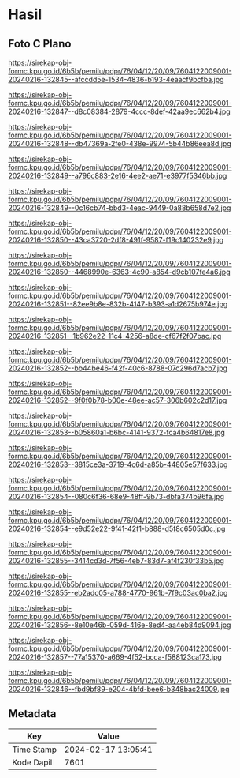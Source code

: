 # Hasil

## Foto C Plano

https://sirekap-obj-formc.kpu.go.id/6b5b/pemilu/pdpr/76/04/12/20/09/7604122009001-20240216-132845--afccdd5e-1534-4836-b193-4eaacf9bcfba.jpg

https://sirekap-obj-formc.kpu.go.id/6b5b/pemilu/pdpr/76/04/12/20/09/7604122009001-20240216-132847--d8c08384-2879-4ccc-8def-42aa9ec662b4.jpg

https://sirekap-obj-formc.kpu.go.id/6b5b/pemilu/pdpr/76/04/12/20/09/7604122009001-20240216-132848--db47369a-2fe0-438e-9974-5b44b86eea8d.jpg

https://sirekap-obj-formc.kpu.go.id/6b5b/pemilu/pdpr/76/04/12/20/09/7604122009001-20240216-132849--a796c883-2e16-4ee2-ae71-e3977f5346bb.jpg

https://sirekap-obj-formc.kpu.go.id/6b5b/pemilu/pdpr/76/04/12/20/09/7604122009001-20240216-132849--0c16cb74-bbd3-4eac-9449-0a88b658d7e2.jpg

https://sirekap-obj-formc.kpu.go.id/6b5b/pemilu/pdpr/76/04/12/20/09/7604122009001-20240216-132850--43ca3720-2df8-491f-9587-f19c140232e9.jpg

https://sirekap-obj-formc.kpu.go.id/6b5b/pemilu/pdpr/76/04/12/20/09/7604122009001-20240216-132850--4468990e-6363-4c90-a854-d9cb107fe4a6.jpg

https://sirekap-obj-formc.kpu.go.id/6b5b/pemilu/pdpr/76/04/12/20/09/7604122009001-20240216-132851--82ee9b8e-832b-4147-b393-a1d2675b974e.jpg

https://sirekap-obj-formc.kpu.go.id/6b5b/pemilu/pdpr/76/04/12/20/09/7604122009001-20240216-132851--1b962e22-11c4-4256-a8de-cf67f2f07bac.jpg

https://sirekap-obj-formc.kpu.go.id/6b5b/pemilu/pdpr/76/04/12/20/09/7604122009001-20240216-132852--bb44be46-f42f-40c6-8788-07c296d7acb7.jpg

https://sirekap-obj-formc.kpu.go.id/6b5b/pemilu/pdpr/76/04/12/20/09/7604122009001-20240216-132852--9f0f0b78-b00e-48ee-ac57-306b602c2d17.jpg

https://sirekap-obj-formc.kpu.go.id/6b5b/pemilu/pdpr/76/04/12/20/09/7604122009001-20240216-132853--b05860a1-b6bc-4141-9372-fca4b64817e8.jpg

https://sirekap-obj-formc.kpu.go.id/6b5b/pemilu/pdpr/76/04/12/20/09/7604122009001-20240216-132853--3815ce3a-3719-4c6d-a85b-44805e57f633.jpg

https://sirekap-obj-formc.kpu.go.id/6b5b/pemilu/pdpr/76/04/12/20/09/7604122009001-20240216-132854--080c6f36-68e9-48ff-9b73-dbfa374b96fa.jpg

https://sirekap-obj-formc.kpu.go.id/6b5b/pemilu/pdpr/76/04/12/20/09/7604122009001-20240216-132854--e9d52e22-9f41-42f1-b888-d5f8c6505d0c.jpg

https://sirekap-obj-formc.kpu.go.id/6b5b/pemilu/pdpr/76/04/12/20/09/7604122009001-20240216-132855--3414cd3d-7f56-4eb7-83d7-af4f230f33b5.jpg

https://sirekap-obj-formc.kpu.go.id/6b5b/pemilu/pdpr/76/04/12/20/09/7604122009001-20240216-132855--eb2adc05-a788-4770-961b-7f9c03ac0ba2.jpg

https://sirekap-obj-formc.kpu.go.id/6b5b/pemilu/pdpr/76/04/12/20/09/7604122009001-20240216-132856--8e10e46b-059d-416e-8ed4-aa4eb84d9094.jpg

https://sirekap-obj-formc.kpu.go.id/6b5b/pemilu/pdpr/76/04/12/20/09/7604122009001-20240216-132857--77a15370-a669-4f52-bcca-f588123ca173.jpg

https://sirekap-obj-formc.kpu.go.id/6b5b/pemilu/pdpr/76/04/12/20/09/7604122009001-20240216-132846--fbd9bf89-e204-4bfd-bee6-b348bac24009.jpg


## Metadata

| Key        | Value               |
| ---------- | ------------------- |
| Time Stamp | 2024-02-17 13:05:41 |
| Kode Dapil | 7601                |



